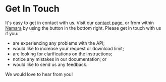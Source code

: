# Get In Touch

It's easy to get in contact with us. Visit our <a href="https://namara.io/contact" target="_blank" rel="noreferrer noopener">contact page</a>, or from within <a href="https://app.namara.io/#/" target="_blank" rel="noreferrer noopener">Namara</a> by using the button in the bottom right. Please get in touch with us if you:

* are experiencing any problems with the API;
* would like to increase your request or download limit;
* are looking for clarifications on the instructions;
* notice any mistakes in our documentation; or 
* would like to send us any feedback.

We would love to hear from you!